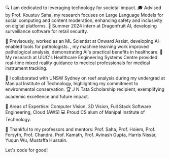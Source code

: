 🔍 I am dedicated to leveraging technology for societal impact.
🎓 Advised by Prof. Koustuv Saha, my research focuses on Large Language Models for social computing and content moderation, enhancing safety and inclusivity on digital platforms. 🏢 Summer 2024 intern at Dragonfruit AI, developing surveillance software for retail security.

💼 Previsously, worked as an ML Scientist at Onward Assist, developing AI-enabled tools for pathologists. , my machine learning work improved pathological analysis, demonstrating AI's practical benefits in healthcare. 🏥 My research at UIUC's Healthcare Engineering Systems Centre provided real-time mixed reality guidance to medical professionals for medical instrument tracking.

🌊 I collaborated with UNSW Sydney on reef analysis during my undergrad at Manipal Institute of Technology, highlighting my commitment to environmental conservation. 🏆 J N Tata Scholarship recipient, exemplifying academic excellence and future impact.

🎯 Areas of Expertise: Computer Vision, 3D Vision, Full Stack Software Engineering, Cloud (AWS)
💻 Proud CS alum of Manipal Institute of Technology.

🙌 Thankful to my professors and mentors: Prof. Saha, Prof. Hoiem, Prof. Forsyth, Prof. Chandra, Prof. Kamath, Prof. Avinash Gupta, Harris Nissar, Yuqun Wu, Mustaffa Hussain.

Let's code for good! 

